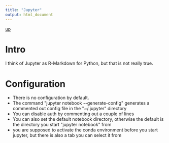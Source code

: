 ```yaml
---
title: "Jupyter"
output: html_document
---
```

[up](https://mikewise2718.github.io/markdowndocs/)

# Intro
I think of Jupyter as R-Markdown for Python, but that is not really true.


# Configuration
 * There is no configuration by default. 
 * The command "jupyter notebook --generate-config" generates a commented out config file in the "~/.jupyter" directory
 * You can disable auth by commenting out a couple of lines
 * You can also set the default notebook directory, otherwise the default is the directory you start "jupyter notebook" from
 * you are supposed to activate the conda environment before you start jupyter, but there is also a tab you can select it from
